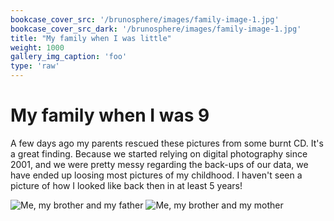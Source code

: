 ```yaml
---
bookcase_cover_src: '/brunosphere/images/family-image-1.jpg'
bookcase_cover_src_dark: '/brunosphere/images/family-image-1.jpg'
title: "My family when I was little"
weight: 1000
gallery_img_caption: 'foo'
type: 'raw'
---
```


# My family when I was 9

A few days ago my parents rescued these pictures from some burnt CD.
It's a great finding. Because we started relying on digital photography
since 2001, and we were pretty messy regarding the back-ups of our
data, we have ended up loosing most pictures of my childhood. I haven't
seen a picture of how I looked like back then in at least 5 years!


![Me, my brother and my father](/brunosphere/images/family-image-2.jpg)
![Me, my brother and my mother](/brunosphere/images/family-image-1.jpg)

